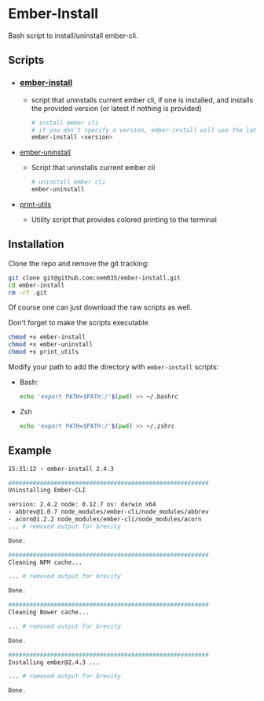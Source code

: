 # Ember-Install

Bash script to install/uninstall ember-cli.

## Scripts
- ### [ember-install](https://github.com/nem035/ember-install/blob/master/ember-install)
  - script that uninstalls current ember cli, if one is installed, and installs the provided version (or latest if nothing is provided)
     ```bash
     # install ember cli
     # if you don't specify a version, ember-install will use the latest
     ember-install <version>
    ```
- [ember-uninstall](https://github.com/nem035/ember-install/blob/master/ember-uninstall)
  - Script that uninstalls current ember cli
    ```bash
    # uninstall ember cli
    ember-uninstall
    ```

- [print-utils](https://github.com/nem035/ember-install/blob/master/print_utils)
  - Utility script that provides colored printing to the terminal

## Installation

Clone the repo and remove the git tracking:

```bash
git clone git@github.com:nem035/ember-install.git
cd ember-install
rm -rf .git
```

Of course one can just download the raw scripts as well.

Don't forget to make the scripts executable

```bash
chmod +x ember-install
chmod +x ember-uninstall
chmod +x print_utils
```

Modify your path to add the directory with `ember-install` scripts:

- Bash:

  ```bash
  echo 'export PATH=$PATH:/'$(pwd) >> ~/.bashrc
  ```

- Zsh

  ```bash
  echo 'export PATH=$PATH:/'$(pwd) >> ~/.zshrc
  ```

## Example
```bash
15:31:12 › ember-install 2.4.3

#########################################################
Uninstalling Ember-CLI

version: 2.4.2 node: 0.12.7 os: darwin x64
- abbrev@1.0.7 node_modules/ember-cli/node_modules/abbrev
- acorn@1.2.2 node_modules/ember-cli/node_modules/acorn
... # removed output for brevity

Done.

#########################################################
Cleaning NPM cache...

... # removed output for brevity

Done.

#########################################################
Cleaning Bower cache...

... # removed output for brevity

Done.

#########################################################
Installing ember@2.4.3 ...

... # removed output for brevity

Done.
```
